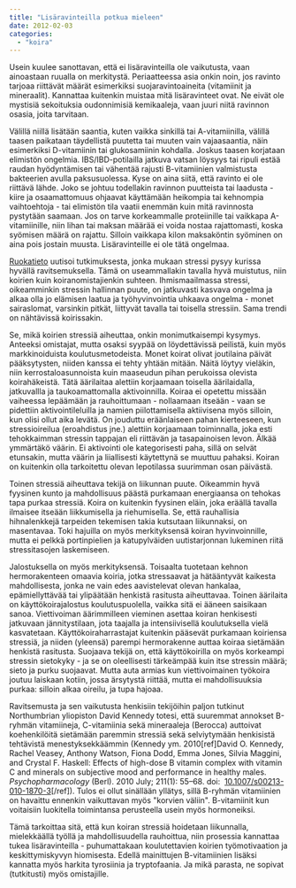 ```yaml
---
title: "Lisäravinteilla potkua mieleen"
date: 2012-02-03
categories: 
  - "koira"
---
```


Usein kuulee sanottavan, että ei lisäravinteilla ole vaikutusta, vaan ainoastaan ruualla on merkitystä. Periaatteessa asia onkin noin, jos ravinto tarjoaa riittävät määrät esimerkiksi suojaravintoaineita (vitamiinit ja mineraalit). Kannattaa kuitenkin muistaa mitä lisäravinteet ovat. Ne eivät ole mystisiä sekoituksia oudonnimisiä kemikaaleja, vaan juuri niitä ravinnon osasia, joita tarvitaan.

<!--more-->

Välillä niillä lisätään saantia, kuten vaikka sinkillä tai A-vitamiinilla, välillä taasen paikataan täydellistä puutetta tai muuten vain vajaasaantia, näin esimerkiksi D-vitamiinin tai glukosamiinin kohdalla. Joskus taasen korjataan elimistön ongelmia. IBS/IBD-potilailla jatkuva vatsan löysyys tai ripuli estää raudan hyödyntämisen tai vähentää rajusti B-vitamiinien valmistusta bakteerien avulla paksusuolessa. Kyse on aina siitä, että ravinto ei ole riittävä lähde. Joko se johtuu todellakin ravinnon puutteista tai laadusta - kiire ja osaamattomuus ohjaavat käyttämään heikompia tai kehnompia vaihtoehtoja - tai elimistön tila vaatii enemmän kuin mitä ravinnosta pystytään saamaan. Jos on tarve korkeammalle proteiinille tai vaikkapa A-vitamiinille, niin lihan tai maksan määrää ei voida nostaa rajattomasti, koska syömisen määrä on rajattu. Silloin vaikkapa kilon maksaköntin syöminen on aina pois jostain muusta. Lisäravinteille ei ole tätä ongelmaa.

[Ruokatieto](http://uutiset.ruokatieto.fi/WebRoot/1043198/X_Uutistenhallinta-2-1-palsta_uusi.aspx?id=1225031) uutisoi tutkimuksesta, jonka mukaan stressi pysyy kurissa hyvällä ravitsemuksella. Tämä on useammallakin tavalla hyvä muistutus, niin koirien kuin koiranomistajienkin suhteen. Ihmismaailmassa stressi, oikeamminkin stressin hallinnan puute, on jatkuvasti kasvava ongelma ja alkaa olla jo elämisen laatua ja työhyvinvointia uhkaava ongelma - monet sairaslomat, varsinkin pitkät, liittyvät tavalla tai toisella stressiin. Sama trendi on nähtävissä koirissakin.

Se, mikä koirien stressiä aiheuttaa, onkin monimutkaisempi kysymys. Anteeksi omistajat, mutta osaksi syypää on löydettävissä peilistä, kuin myös markkinoiduista koulutusmetodeista. Monet koirat olivat joutilaina päivät pääksytysten, niiden kanssa ei tehty yhtään mitään. Näitä löytyy vieläkin, niin kerrostaloasunnoista kuin maaseudun pihan perukoissa olevista koirahäkeistä. Tätä äärilaitaa alettiin korjaamaan toisella äärilaidalla, jatkuvallla ja taukoamattomalla aktivoinnilla. Koiraa ei opetettu missään vaiheessa lepäämään ja rauhoittumaan - nollaamaan itseään - vaan se pidettiin aktivointileluilla ja namien piilottamisella aktiivisena myös silloin, kun olisi ollut aika levätä. On jouduttu eräänlaiseen pahan kierteeseen, kun stressioireilua (eroahdistus jne.) alettiin korjaamaan toiminnalla, joka esti tehokkaimman stressin tappajan eli riittävän ja tasapainoisen levon. Älkää ymmärtäkö väärin. Ei aktivointi ole kategorisesti paha, sillä on selvät etunsakin, mutta väärin ja liiallisesti käytettynä se muuttuu pahaksi. Koiran on kuitenkin olla tarkoitettu olevan lepotilassa suurimman osan päivästä.

Toinen stressiä aiheuttava tekijä on liikunnan puute. Oikeammin hyvä fyysinen kunto ja mahdollisuus päästä purkamaan energiaansa on tehokas tapa purkaa stressiä. Koira on kuitenkin fyysinen eläin, joka eräällä tavalla ilmaisee itseään liikkumisella ja riehumisella. Se, että rauhallisia hihnalenkkejä tarpeiden tekemisen takia kutsutaan liikunnaksi, on masentavaa. Toki hajuilla on myös merkityksensä koiran hyvinvoinnille, mutta ei pelkkä portinpielien ja katupylväiden uutistarjonnan lukeminen riitä stressitasojen laskemiseen.

Jalostuksella on myös merkityksensä. Toisaalta tuotetaan kehnon hermorakenteen omaavia koiria, jotka stressaavat ja hätääntyvät kaikesta mahdollisesta, jonka ne vain edes aavistelevat olevan hankalaa, epämiellyttävää tai ylipäätään henkistä rasitusta aiheuttavaa. Toinen äärilaita on käyttökoirajalostus koulutuspuolella, vaikka sitä ei ääneen saisikaan sanoa. Viettivoiman äärimmilleen vieminen asettaa koiran henkisesti jatkuvaan jännitystilaan, jota taajalla ja intensiivisellä koulutuksella vielä kasvatetaan. Käyttökoiraharrastajat kuitenkin pääsevät purkamaan koiriensa stressiä, ja niiden (yleensä) parempi hermorakenne auttaa koiraa sietämään henkistä rasitusta. Suojaava tekijä on, että käyttökoirilla on myös korkeampi stressin sietokyky - ja se on oleellisesti tärkeämpää kuin itse stressin määrä; sieto ja purku suojaavat. Mutta auta armias kun viettivoimainen työkoira joutuu laiskaan kotiin, jossa ärsytystä riittää, mutta ei mahdollisuuksia purkaa: silloin alkaa oireilu, ja tupa hajoaa.

Ravitsemusta ja sen vaikutusta henkisiin tekijöihin paljon tutkinut Northumbrian yliopiston David Kennedy totesi, että suuremmat annokset B-ryhmän vitamiineja, C-vitamiinia sekä mineraaleja (Berocca) auttoivat koehenkilöitä sietämään paremmin stressiä sekä selviytymään henkisistä tehtävistä menestyksekkäämmin (Kennedy ym. 2010\[ref\]David O. Kennedy, Rachel Veasey, Anthony Watson, Fiona Dodd, Emma Jones, Silvia Maggini, and Crystal F. Haskell: Effects of high-dose B vitamin complex with vitamin C and minerals on subjective mood and performance in healthy males. _Psychopharmacology_ (Berl). 2010 July; 211(1): 55–68. doi:  [10.1007/s00213-010-1870-3](http://www.ncbi.nlm.nih.gov/pmc/articles/PMC2885294/?tool=pubmed)\[/ref\]). Tulos ei ollut sinällään yllätys, sillä B-ryhmän vitamiinien on havaittu ennenkin vaikuttavan myös "korvien väliin". B-vitamiinit kun voitaisiin luokitella toimintansa perusteella usein myös hormoneiksi.

Tämä tarkoittaa sitä, että kun koiran stressiä hoidetaan liikunnalla, mielekkäällä työllä ja mahdollisuudella rauhoittua, niin prosessia kannattaa tukea lisäravinteilla - puhumattakaan koulutettavien koirien työmotivaation ja keskittymiskyvyn hiomisesta. Edellä mainittujen B-vitamiinien lisäksi kannatta myös harkita tyrosiinia ja tryptofaania. Ja mikä parasta, ne sopivat (tutkitusti) myös omistajille.
